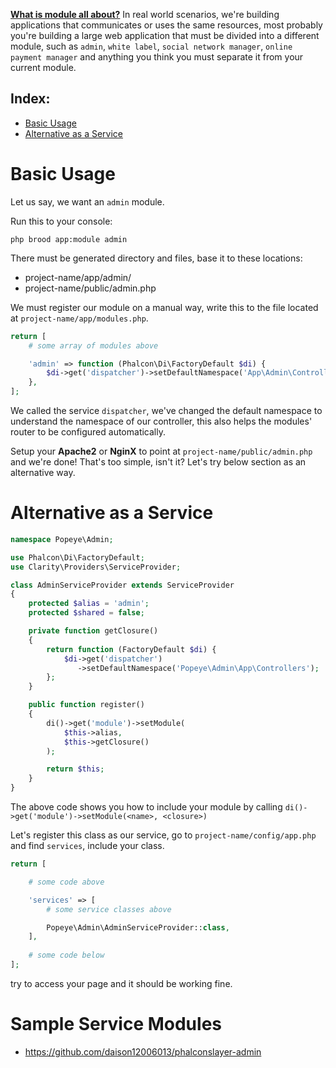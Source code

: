 **<a href="http://google.com/search?q=what+is+module" target="_blank">What is module all about?</a>**
In real world scenarios, we're building applications that communicates or uses the same resources, most probably you're building a large web application that must be divided into a different module, such as `admin`, `white label`, `social network manager`, `online payment manager` and anything you think you must separate it from your current module.


## Index:
- [Basic Usage](#basic-usage)
- [Alternative as a Service](#alternative-service)


<a name="basic-usage"></a>
# Basic Usage

Let us say, we want an `admin` module.

Run this to your console:
```
php brood app:module admin
```

There must be generated directory and files, base it to these locations:
- project-name/app/admin/
- project-name/public/admin.php

We must register our module on a manual way, write this to the file located at `project-name/app/modules.php`.

``` php 
return [
    # some array of modules above

    'admin' => function (Phalcon\Di\FactoryDefault $di) {
        $di->get('dispatcher')->setDefaultNamespace('App\Admin\Controllers');
    },
];
```

We called the service `dispatcher`, we've changed the default namespace to understand the namespace of our controller, this also helps the modules' router to be configured automatically.

Setup your **Apache2** or **NginX** to point at `project-name/public/admin.php` and we're done! That's too simple, isn't it? Let's try below section as an alternative way.


<a name="alternative-service"></a>
# Alternative as a Service

```php
namespace Popeye\Admin;

use Phalcon\Di\FactoryDefault;
use Clarity\Providers\ServiceProvider;

class AdminServiceProvider extends ServiceProvider
{
    protected $alias = 'admin';
    protected $shared = false;

    private function getClosure()
    {
        return function (FactoryDefault $di) {
            $di->get('dispatcher')
               ->setDefaultNamespace('Popeye\Admin\App\Controllers');
        };
    }

    public function register()
    {
        di()->get('module')->setModule(
            $this->alias,
            $this->getClosure()
        );

        return $this;
    }
}
```


The above code shows you how to include your module by calling `di()->get('module')->setModule(<name>, <closure>)`

Let's register this class as our service, go to `project-name/config/app.php` and find `services`, include your class.

```php
return [

    # some code above

    'services' => [
        # some service classes above

        Popeye\Admin\AdminServiceProvider::class,
    ],
    
    # some code below
];
```

try to access your page and it should be working fine.

# Sample Service Modules

- <a target="_blank" href="https://github.com/daison12006013/phalconslayer-admin">https://github.com/daison12006013/phalconslayer-admin</a>
